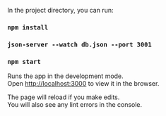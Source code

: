 
In the project directory, you can run:

### `npm install`

### `json-server --watch db.json --port 3001`

### `npm start`

Runs the app in the development mode.<br />
Open [http://localhost:3000](http://localhost:3000) to view it in the browser.

The page will reload if you make edits.<br />
You will also see any lint errors in the console.
